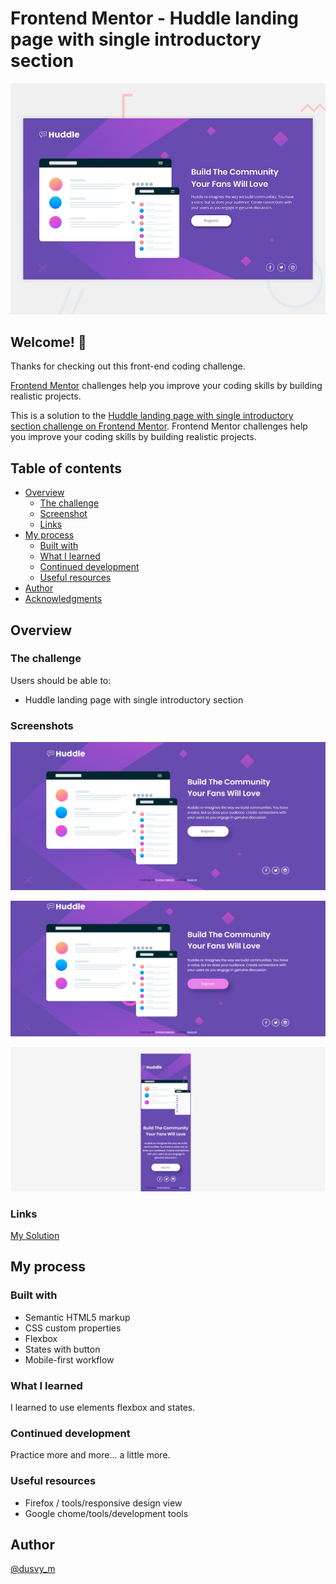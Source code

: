 # Frontend Mentor - Huddle landing page with single introductory section

![Design preview for the Huddle landing page with single introductory section](./design/desktop-preview.jpg)

## Welcome! 👋

Thanks for checking out this front-end coding challenge.

[Frontend Mentor](https://www.frontendmentor.io) challenges help you improve your coding skills by building realistic projects.

This is a solution to the [Huddle landing page with single introductory section challenge on Frontend Mentor](https://www.frontendmentor.io/challenges/huddle-landing-page-with-a-single-introductory-section-B_2Wvxgi0). Frontend Mentor challenges help you improve your coding skills by building realistic projects. 


## Table of contents

- [Overview](#overview)
  - [The challenge](#the-challenge)
  - [Screenshot](#screenshot)
  - [Links](#links)
- [My process](#my-process)
  - [Built with](#built-with)
  - [What I learned](#what-i-learned)
  - [Continued development](#continued-development)
  - [Useful resources](#useful-resources)
- [Author](#author)
- [Acknowledgments](#acknowledgments)

## Overview

### The challenge

Users should be able to:

- Huddle landing page with single introductory section

### Screenshots

![](https://github.com/dovelm/FEM-huddle-landing-page-with-single-introductory-section-master/blob/main/screenshots/desktop.png)

![](https://github.com/dovelm/FEM-huddle-landing-page-with-single-introductory-section-master/blob/main/screenshots/desktop%20active.png)

![](https://github.com/dovelm/FEM-huddle-landing-page-with-single-introductory-section-master/blob/main/screenshots/mobile.png)


### Links

[My Solution](https://dovelm.github.io/FEM-huddle-landing-page-with-single-introductory-section-master)


## My process

### Built with

- Semantic HTML5 markup
- CSS custom properties
- Flexbox
- States with button
- Mobile-first workflow

### What I learned

I learned to use elements flexbox and states.

### Continued development

 Practice more and more... a little more.

### Useful resources

- Firefox / tools/responsive design view
- Google chome/tools/development tools

## Author
[@dusvy_m](https://github.com/dovelm)


